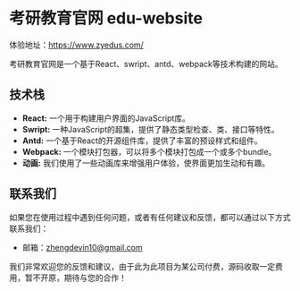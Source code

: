 # 考研教育官网  edu-website

体验地址：https://www.zyedus.com/

考研教育官网是一个基于React、swript、antd、webpack等技术构建的网站。
## 技术栈

- **React:** 一个用于构建用户界面的JavaScript库。
- **Swript:** 一种JavaScript的超集，提供了静态类型检查、类、接口等特性。
- **Antd:** 一个基于React的开源组件库，提供了丰富的预设样式和组件。
- **Webpack:** 一个模块打包器，可以将多个模块打包成一个或多个bundle。
- **动画:** 我们使用了一些动画库来增强用户体验，使界面更加生动和有趣。

## 联系我们

如果您在使用过程中遇到任何问题，或者有任何建议和反馈，都可以通过以下方式联系我们：

- 邮箱：zhengdevin10@gmail.com

我们非常欢迎您的反馈和建议，由于此为此项目为某公司付费，源码收取一定费用，暂不开原，期待与您的合作！
